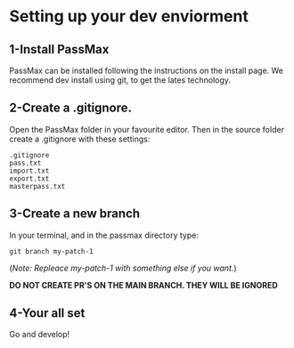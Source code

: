 # Setting up your dev enviorment

## 1-Install PassMax

PassMax can be installed following the instructions on the install page. We recommend dev install using git, to get the lates technology.

## 2-Create a .gitignore.

Open the PassMax folder in your favourite editor. Then in the source folder create a .gitignore with these settings:

```
.gitignore
pass.txt
import.txt
export.txt
masterpass.txt
```

## 3-Create a new branch

In your terminal, and in the passmax directory type:

```
git branch my-patch-1
```

(*Note: Repleace my-patch-1 with something else if you want.*)

**DO NOT CREATE PR'S ON THE MAIN BRANCH. THEY WILL BE IGNORED**

## 4-Your all set

Go and develop!